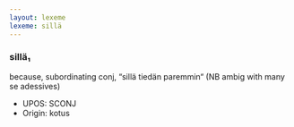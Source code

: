 ```yaml
---
layout: lexeme
lexeme: sillä
---
```


###  sillä₁

because, subordinating conj, “sillä tiedän paremmin“ (NB ambig with many se adessives)
* UPOS:  SCONJ
* Origin:  kotus

